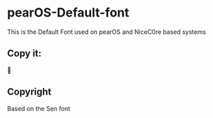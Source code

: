 # pearOS-Default-font
This is the Default Font used on pearOS and NiceC0re based systems

## Copy it:



## Copyright
Based on the Sen font
